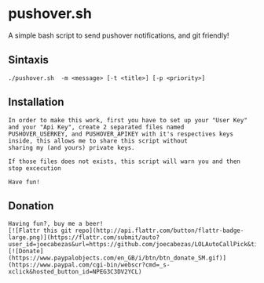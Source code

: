 pushover.sh
============

A simple bash script to send pushover notifications, and git friendly!

Sintaxis
--------

	./pushover.sh  -m <message> [-t <title>] [-p <priority>]

Installation
------------

	In order to make this work, first you have to set up your "User Key" and your "Api Key", create 2 separated files named
	PUSHOVER_USERKEY, and PUSHOVER_APIKEY with it's respectives keys inside, this allows me to share this script without
	sharing my (and yours) private keys.

	If those files does not exists, this script will warn you and then stop excecution

	Have fun!

Donation
--------

	Having fun?, buy me a beer!
	[![Flattr this git repo](http://api.flattr.com/button/flattr-badge-large.png)](https://flattr.com/submit/auto?user_id=joecabezas&url=https://github.com/joecabezas/LOLAutoCallPick&title=LOLAutoCallPick&language=&tags=github&category=software) [![Donate](https://www.paypalobjects.com/en_GB/i/btn/btn_donate_SM.gif)](https://www.paypal.com/cgi-bin/webscr?cmd=_s-xclick&hosted_button_id=NPEG3C3DV2YCL)